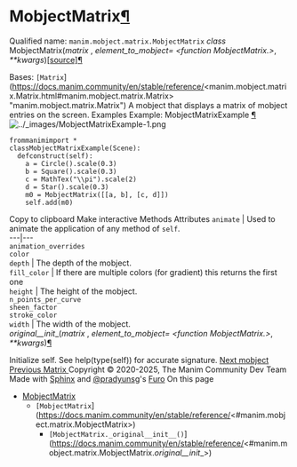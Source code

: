 # MobjectMatrix[¶](https://docs.manim.community/en/stable/reference/<#mobjectmatrix> "Link to this heading")
Qualified name: `manim.mobject.matrix.MobjectMatrix`
_class_ MobjectMatrix(_matrix_ , _element_to_mobject= <function MobjectMatrix.<lambda>>_, _**kwargs_)[[source]](https://docs.manim.community/en/stable/reference/<../_modules/manim/mobject/matrix.html#MobjectMatrix>)[¶](https://docs.manim.community/en/stable/reference/<#manim.mobject.matrix.MobjectMatrix> "Link to this definition")
    
Bases: `[Matrix`](https://docs.manim.community/en/stable/reference/<manim.mobject.matrix.Matrix.html#manim.mobject.matrix.Matrix> "manim.mobject.matrix.Matrix")
A mobject that displays a matrix of mobject entries on the screen.
Examples
Example: MobjectMatrixExample [¶](https://docs.manim.community/en/stable/reference/<#mobjectmatrixexample>)
![../_images/MobjectMatrixExample-1.png](https://docs.manim.community/en/stable/_images/MobjectMatrixExample-1.png)
```
frommanimimport *
classMobjectMatrixExample(Scene):
  defconstruct(self):
    a = Circle().scale(0.3)
    b = Square().scale(0.3)
    c = MathTex("\\pi").scale(2)
    d = Star().scale(0.3)
    m0 = MobjectMatrix([[a, b], [c, d]])
    self.add(m0)

```
Copy to clipboard
Make interactive
Methods
Attributes
`animate` | Used to animate the application of any method of `self`.  
---|---  
`animation_overrides`  
`color`  
`depth` | The depth of the mobject.  
`fill_color` | If there are multiple colors (for gradient) this returns the first one  
`height` | The height of the mobject.  
`n_points_per_curve`  
`sheen_factor`  
`stroke_color`  
`width` | The width of the mobject.  
_original__init__(_matrix_ , _element_to_mobject= <function MobjectMatrix.<lambda>>_, _**kwargs_)[¶](https://docs.manim.community/en/stable/reference/<#manim.mobject.matrix.MobjectMatrix._original__init__> "Link to this definition")
    
Initialize self. See help(type(self)) for accurate signature.
[ Next mobject ](https://docs.manim.community/en/stable/reference/<manim.mobject.mobject.html>) [ Previous Matrix ](https://docs.manim.community/en/stable/reference/<manim.mobject.matrix.Matrix.html>)
Copyright © 2020-2025, The Manim Community Dev Team 
Made with [Sphinx](https://docs.manim.community/en/stable/reference/<https:/www.sphinx-doc.org/>) and [@pradyunsg](https://docs.manim.community/en/stable/reference/<https:/pradyunsg.me>)'s [Furo](https://docs.manim.community/en/stable/reference/<https:/github.com/pradyunsg/furo>)
On this page 
  * [MobjectMatrix](https://docs.manim.community/en/stable/reference/<#>)
    * `[MobjectMatrix`](https://docs.manim.community/en/stable/reference/<#manim.mobject.matrix.MobjectMatrix>)
      * `[MobjectMatrix._original__init__()`](https://docs.manim.community/en/stable/reference/<#manim.mobject.matrix.MobjectMatrix._original__init__>)


